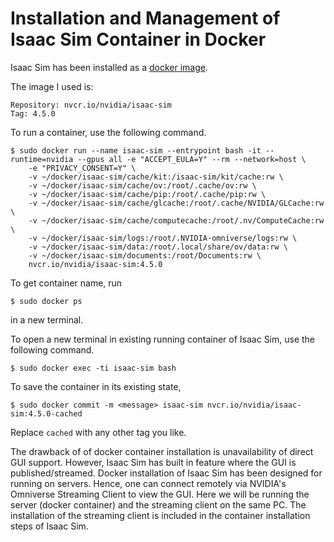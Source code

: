 # Installation and Management of Isaac Sim Container in Docker

Isaac Sim has been installed as a [docker image](https://docs.isaacsim.omniverse.nvidia.com/4.5.0/installation/install_container.html). 

The image I used is:

    Repository: nvcr.io/nvidia/isaac-sim
    Tag: 4.5.0

To run a container, use the following command.
```console
$ sudo docker run --name isaac-sim --entrypoint bash -it --runtime=nvidia --gpus all -e "ACCEPT_EULA=Y" --rm --network=host \
    -e "PRIVACY_CONSENT=Y" \
    -v ~/docker/isaac-sim/cache/kit:/isaac-sim/kit/cache:rw \
    -v ~/docker/isaac-sim/cache/ov:/root/.cache/ov:rw \
    -v ~/docker/isaac-sim/cache/pip:/root/.cache/pip:rw \
    -v ~/docker/isaac-sim/cache/glcache:/root/.cache/NVIDIA/GLCache:rw \
    -v ~/docker/isaac-sim/cache/computecache:/root/.nv/ComputeCache:rw \
    -v ~/docker/isaac-sim/logs:/root/.NVIDIA-omniverse/logs:rw \
    -v ~/docker/isaac-sim/data:/root/.local/share/ov/data:rw \
    -v ~/docker/isaac-sim/documents:/root/Documents:rw \
    nvcr.io/nvidia/isaac-sim:4.5.0
```
To get container name, run 
```console
$ sudo docker ps
```
in a new terminal. 

To open a new terminal in existing running container of Isaac Sim, use the following command.
```console
$ sudo docker exec -ti isaac-sim bash
```

To save the container in its existing state,
```console
$ sudo docker commit -m <message> isaac-sim nvcr.io/nvidia/isaac-sim:4.5.0-cached
```
Replace `cached` with any other tag you like.

The drawback of of docker container installation is unavailability of direct GUI support. However, Isaac Sim has built in feature where the GUI is published/streamed. Docker installation of Isaac Sim has been designed for running on servers. Hence, one can connect remotely via NVIDIA's Omniverse Streaming Client to view the GUI. Here we will be running the server (docker container) and the streaming client on the same PC. The installation of the streaming client is included in the container installation steps of Isaac Sim.
